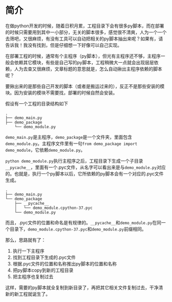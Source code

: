 # 简介

在做python开发的时候，随着日积月累，工程目录下会有很多py脚本，而在部署的时候只需要用到其中一小部分，无关的脚本很多，感觉很不清爽，人为一个一个去筛吧，又很麻烦，有没有工具可以自动把相关的py脚本抽出来呢？如果有，请告诉我！我没有找到，但是仔细想一下好像可以自己实现。

在部署工程的时候，通常有个主程序（py脚本），但光有主程序还不够，主程序一般会依赖其它模块，有些是自己写的py脚本，工程稍微大一点就会出现层层依赖，人为去查又很麻烦，文章标题的意思就是，怎么自动揪出主程序依赖的脚本呢？

要揪出来的是那些自己开发的脚本（或者是搬运过来的），反正不是那些安装的模块。因为安装的模块不需要找，部署的时候自然会安装。

假设有一个工程的目录结构如下

```
.
├── demo_main.py
├── demo_package	
    └── demo_module.py
```

`demo_main.py`是主程序，`demo_package`是一个文件夹，里面包含`demo_module.py`。主程序文件里有一句`from demo_package import demo_module`，它依赖`demo_module.py`。

`python demo_module.py`执行主程序之后，工程目录下生成一个子目录`__pycache__`，里面有一个.pyc文件，从名字可以看出来是与`demo_module.py`对应的。也就是，执行一个py脚本以后，它所依赖的py脚本会有一个对应的.pyc文件生成。

```
.
├── demo_main.py
└── demo_package
    ├── __pycache__
    │   └── demo_module.cpython-37.pyc
    └── demo_module.py
```

而且，.pyc文件的位置和命名是有规律的。`__pycache__`和`demo_module.py`在同一个目录下，`demo_module.cpython-37.pyc`和`demo_module.py`前缀相同。

那么，思路就有了：

1. 执行一下主程序
2. 找到工程目录下生成的.pyc文件
3. 根据.pyc文件的位置和名称推出py脚本的位置和名称
4. 把py脚本copy到新的工程目录
5. 把主程序也复制过去

这样，需要的py脚本就全复制到新目录了，再把其它相关文件复制过去，干净清新的新工程就诞生了。